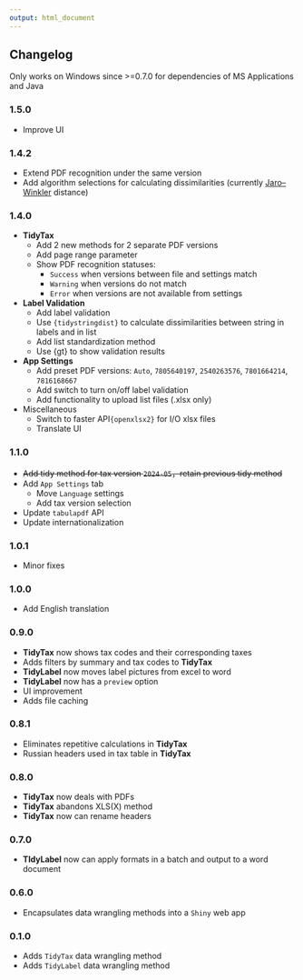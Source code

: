 ```yaml
---
output: html_document
---
```


<head>
  <script src="https://kit.fontawesome.com/f817ba0cef.js" crossorigin="anonymous"></script>
</head>


## Changelog

Only works on Windows since >=0.7.0 for dependencies of MS Applications and Java

### 1.5.0

  - <i class="fa-regular fa-circle" style="color:steelblue;"></i> Improve UI

### 1.4.2

  - <i class="fa-regular fa-circle-check" style="color:forestgreen;"></i> Extend PDF recognition under the same version
  - <i class="fas fa-question" style="color:red;"></i> Add algorithm selections for calculating dissimilarities (currently [Jaro–Winkler](https://en.wikipedia.org/wiki/Jaro%E2%80%93Winkler_distance) distance)

### 1.4.0

- **TidyTax**
  - <i class="fa-regular fa-circle-check" style="color:forestgreen;"></i> Add 2 new methods for 2 separate PDF versions
  - <i class="fa-regular fa-circle-check" style="color:forestgreen;"></i> Add page range parameter
  - <i class="fa-regular fa-circle-check" style="color:forestgreen;"></i> Show PDF recognition statuses: 
    - `Success` when versions between file and settings match 
    - `Warning` when versions do not match 
    - `Error` when versions are not available from settings
- **Label Validation**
  - <i class="fa-regular fa-circle-check" style="color:forestgreen;"></i> Add label validation
  - <i class="fa-regular fa-circle-check" style="color:forestgreen;"></i> Use `{tidystringdist}` to calculate dissimilarities between string in labels and in list
  - <i class="fa-regular fa-circle-check" style="color:forestgreen;"></i> Add list standardization method
  - <i class="fa-regular fa-circle-check" style="color:forestgreen;"></i> Use {gt} to show validation results
- **App Settings**
  - <i class="fa-regular fa-circle-check" style="color:forestgreen;"></i> Add preset PDF versions: `Auto`, `7805640197`, `2540263576`, `7801664214`, `7816168667`
  - <i class="fa-regular fa-circle-check" style="color:forestgreen;"></i> Add switch to turn on/off label validation
  - <i class="fa-regular fa-circle-check" style="color:forestgreen;"></i> Add functionality to upload list files (.xlsx only)
- Miscellaneous
  - <i class="fa-regular fa-circle-check" style="color:forestgreen;"></i> Switch to faster API`{openxlsx2}` for I/O xlsx files
  - <i class="fa-regular fa-circle-check" style="color:forestgreen;"></i> Translate UI

### 1.1.0 

- <i class="fa-regular fa-circle-check" style="color:forestgreen;"></i> ~~Add tidy method for tax version `2024-05`，retain previous tidy method~~
- <i class="fa-regular fa-circle-check" style="color:forestgreen;"></i> Add `App Settings` tab
  - Move `Language` settings
  - Add tax version selection
- <i class="fa-regular fa-circle-check" style="color:forestgreen;"></i> Update `tabulapdf` API
- <i class="fa-regular fa-circle-check" style="color:forestgreen;"></i> Update internationalization

### 1.0.1

- <i class="fa-regular fa-circle-check" style="color:forestgreen;"></i> Minor fixes

### 1.0.0

- <i class="fa-regular fa-circle-check" style="color:forestgreen;"></i> Add English translation

### 0.9.0

- <i class="fa-regular fa-circle-check" style="color:forestgreen;"></i> **TidyTax** now shows tax codes and their corresponding taxes
- <i class="fa-regular fa-circle-check" style="color:forestgreen;"></i> Adds filters by summary and tax codes to **TidyTax**
- <i class="fa-regular fa-circle-check" style="color:forestgreen;"></i> **TidyLabel** now moves label pictures from excel to word
- <i class="fa-regular fa-circle-check" style="color:forestgreen;"></i> **TidyLabel** now has a `preview` option
- <i class="fa-regular fa-circle-check" style="color:forestgreen;"></i> UI improvement
-   <i class="fas fa-question" style="color:red;"></i> Adds file caching

### 0.8.1

- <i class="fa-regular fa-circle-check" style="color:forestgreen;"></i> Eliminates repetitive calculations in **TidyTax**
- <i class="fa-regular fa-circle-check" style="color:forestgreen;"></i> Russian headers used in tax table in **TidyTax**

### 0.8.0

- <i class="fa-regular fa-circle-check" style="color:forestgreen;"></i> **TidyTax** now deals with PDFs
- <i class="fa-regular fa-circle-check" style="color:forestgreen;"></i> **TidyTax** abandons XLS\(X\) method
- <i class="fa-regular fa-circle-check" style="color:forestgreen;"></i> **TidyTax** now can rename headers

### 0.7.0

-   <i class="fa-regular fa-circle-check" style="color:forestgreen;"></i> **TIdyLabel** now can apply formats in a batch and output to a word document

### 0.6.0

-   <i class="fa-regular fa-circle-check" style="color:forestgreen;"></i> Encapsulates data wrangling methods into a `Shiny` web app

### 0.1.0

-   <i class="fa-regular fa-circle-check" style="color:forestgreen;"></i> Adds `TidyTax` data wrangling method
-   <i class="fa-regular fa-circle-check" style="color:forestgreen;"></i> Adds `TidyLabel` data wrangling method

